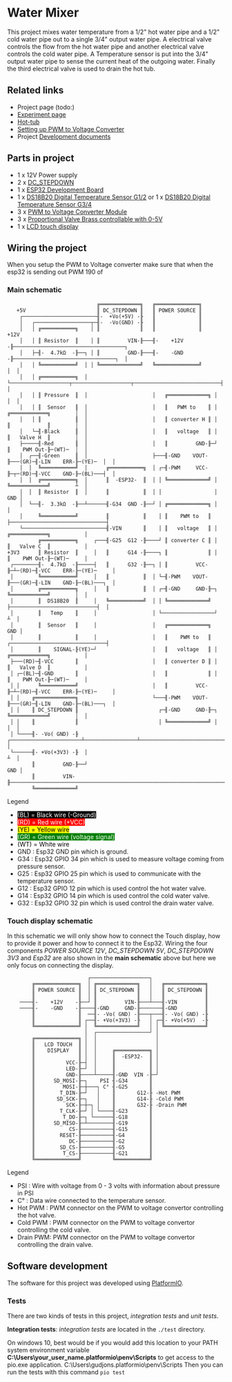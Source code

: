 # Water Mixer

This project mixes water temperature from a 1/2" hot water pipe and a 1/2" cold water pipe out to a single 3/4" output 
water pipe.  A electrical valve controls the flow from the hot water pipe and another electrical valve controls the cold
water pipe.  A Temperature sensor is put into the 3/4" output water pipe to sense the current heat of the outgoing water.
Finally the third electrical valve is used to drain the hot tub. 

## Related links

- Project page (todo:)
- [Experiment page]
- [Hot-tub]
- [Setting up PWM to Voltage Converter]
- Project [Development documents]

## Parts in project

- 1 x 12V Power supply
- 2 x [DC_STEPDOWN]
- 1 x [ESP32 Development Board]
- 1 x [DS18B20 Digital Temperature Sensor G1/2] or 1 x [DS18B20 Digital Temperature Sensor G3/4]
- 3 x [PWM to Voltage Converter Module]
- 3 x [Proportional Valve Brass controllable with 0-5V]
- 1 x [LCD touch display]

## Wiring the project

When you setup the PWM to Voltage converter make sure that when the esp32 is
sending out PWM 190 of

### Main schematic

```
                             ╔═════════════╗   ╔══════════════╗  
   +5V                       ║ DC_STEPDOWN ║   ║ POWER SOURCE ║
    ┌────────────────────────╢-  +Vo(+5V) -╟   ║              ║
    │   ┌──────────────────┬─╢-  -Vo(GND) -╟   ║              ║
    │   │ ╔═══════════╗    │ ║             ║   ║              ║                                   +12V
    │   │ ║ Resistor  ║    │ ║         VIN-╟───╢-    +12V    -╟────────────────────────────────────┐
    │   ├─╢-  4.7kΩ  -╟──┐ │ ║         GND-╟───╢-    -GND    -╟─────────────────────────────────┐  │
    │   │ ╚═══════════╝  │ │ ╚═════════════╝   ╚══════════════╝                                 │  │
    │   │ ╔═══════════╗  │ └───────────────────┬───────────────────┬────────────────────────────┤  │
    │   │ ║ Pressure  ║  │                     │   ╔═════════════╗ │                            │  │
    │   │ ║  Sensor   ║  │                     │   ║   PWM to    ║ │      ╔════════════╗        │  │
    │   │ ║           ║  │                     │   ║ converter H ║ │      ║            ║        │  │
    │   └─╢-Black     ║  │                     │   ║   voltage   ║ │      ║   Valve H  ║        │  │
    ├─────╢-Red       ║  │                     │   ║         GND-╟─┘      ║    PWM Out-╟─(WT)─  │  │
    │  ┌──╢-Green     ║  │                     ├───╢-GND    VOUT-╟───(GR)─╢-LIN    ERR-╟─(YE)─  │  │
    │  │  ╚═══════════╝  │      ╔═══════════╗  │ ┌─╢-PWM     VCC-╟─┬─(RD)─╢-VCC    GND-╟─(BL)───┤  │
    │  │  ╔═══════════╗  │      ║  -ESP32-  ║  │ │ ╚═════════════╝ │      ╚════════════╝        ┴  │
    │  │  ║ Resistor  ║  │      ║           ║  │ │                 │                           GND │
    │  └──╢-  3.3kΩ  -╟──┴──────╢-G34  GND -╟──┘ │ ╔═════════════╗ │                               │
    │     ╚═══════════╝         ║           ║    │ ║    PWM to   ║ ├───────────────────────────────┤
    └───────────────────────────╢-VIN       ║    │ ║   voltage   ║ │      ╔════════════╗           │
          ╔═══════════╗     ┌───╢-G25  G12 -╟────┘ ║ converter C ║ │      ║   Valve C  ║           │
+3V3      ║ Resistor  ║     │   ║      G14 -╟────┐ ║             ║ │      ║    PWM Out-╟─(WT)─     │
 ┌────────╢-  4.7kΩ  -╟─────┤   ║      G32 -╟──┐ │ ║         VCC-╟─┴─(RD)─╢-VCC    ERR-╟─(YE)─     │
 │        ╚═══════════╝     │   ║           ║  │ └─╢-PWM    VOUT-╟───(GR)─╢-LIN    GND-╟─(BL)───┐  │
 │        ╔═══════════╗     │   ║           ║  │ ┌─╢-GND     GND-╟─┐      ╚════════════╝        │  │
 │        ║  DS18B20  ║     │   ╚═══════════╝  │ │ ╚═════════════╝ ├────────────────────────────┤  │
 │        ║   Temp    ║     │                  │ └─────────────────┘                            ┴  │
 │        ║  Sensor   ║     │                  │   ╔═════════════╗                             GND │
 │        ║           ║     │                  │   ║    PWM to   ║ ┌───────────────────────────────┤
 │        ║    SIGNAL-╟(YE)─┘                  │   ║   voltage   ║ │      ╔════════════╗           │
 ├───(RD)─╢-VCC       ║                        │   ║ converter D ║ │      ║   Valve D  ║           │
 │ ┌─(BL)─╢-GND       ║                        │   ║             ║ │      ║    PWM Out-╟─(WT)─     │
 │ │      ╚═══════════╝                        │   ║         VCC-╟─┴─(RD)─╢-VCC    ERR-╟─(YE)─     │
 │ │    ╔═════════════╗                        └───╢-PWM    VOUT-╟───(GR)─╢-LIN    GND-╟─(BL)───┐  │
 │ │    ║ DC_STEPDOWN ║                          ┌─╢-GND     GND-╟─┐      ╚════════════╝        │  │
 │ │    ║             ║                          │ ╚═════════════╝ │                            │  │
 │ └────╢- -Vo( GND) -╟  ┌───────────────────────┴─────────────────┴────────────────────────────┤  │
 └──────╢- +Vo(+3V3) -╟  │                                                                      ┴  │
        ║         GND-╟──┘                                                                     GND │
        ║         VIN-╟────────────────────────────────────────────────────────────────────────────┘
        ╚═════════════╝
```
Legend

- <span style="background: black; color: white">(BL) = Black wire (-Ground)</span>
- <span style="background: red; color: white">(RD) = Red wire (+VCC)</span>
- <span style="background: yellow; color: black">(YE) = Yellow wire</span>
- <span style="background: green; color: white">(GR) = Green wire (voltage signal)</span>
- <span style="background: white; color: black">(WT) = White wire</span>
- GND    : Esp32 GND pin which is ground.
- G34    : Esp32 GPIO 34 pin which is used to measure voltage coming from pressure sensor.
- G25    : Esp32 GPIO 25 pin which is used to communicate with the temperature sensor.
- G12    : Esp32 GPIO 12 pin which is used control the hot water valve.
- G14    : Esp32 GPIO 14 pin which is used control the cold water valve.
- G32    : Esp32 GPIO 32 pin which is used control the drain water valve.

### Touch display schematic
In this schematic we will only show how to connect the Touch display, how to provide it power and how to connect it to
the Esp32.  Wiring the four components *POWER SOURCE 12V*, *DC_STEPDOWN 5V*, *DC_STEPDOWN 3V3* and *Esp32* are also 
shown in the **main schematic** above but here we only focus on connecting the display.

```
                          ┌───────────────────┐
        ╔══════════════╗  │ ╔═════════════╗   │   ╔═════════════╗
        ║ POWER SOURCE ║  │ ║ DC_STEPDOWN ║   │   ║ DC_STEPDOWN ║
        ║              ║  │ ║             ║   │   ║             ║
    ────╢-    +12V    -╟──┘ ║         VIN-╟───┴───╢-VIN         ║
    ────╢-    -GND    -╟────╢-GND     GND-╟───────╢-GND         ║
        ║              ║  ──╢- -Vo( GND) -╟───┬───╢- -Vo( GND) -╟
        ║              ║ ┌──╢- +Vo(+3V3) -╟   │ ┌─╢- +Vo(+5V)  -╟
        ╚══════════════╝ │  ╚═════════════╝   │ │ ╚═════════════╝
                         │  ┌─────────────────┘ │
        ╔══════════════╗ │  │                   │
        ║   LCD TOUCH  ║ │  │                   │
        ║    DISPLAY   ║ │  │     ╔═══════════╗ │
        ║              ║ │  │     ║  -ESP32-  ║ │
        ║          VCC-╟─┤  │     ║           ║ │
        ║          LED-╟─┘  │     ║           ║ │
        ║          GND-╟────┴─────╢-GND  VIN -╟─┘
        ║      SD_MOSI-╟─┐    PSI ╢-G34       ║
        ║         MOSI-╟─┼───┐ C° ╢-G25       ║
        ║        T_DIN-╟─┘   │    ║       G12-╟ -Hot PWM
        ║       SD_SCK-╟─┐   │    ║       G14-╟ -Cold PWM
        ║          SCK-╟─┼─┐ │    ║       G32-╟ -Drain PWM
        ║        T_CLK-╟─┘ │ └────╢-G23       ║
        ║         T_DO-╟─┐ └──────╢-G18       ║
        ║      SD_MISO-╟─┴────────╢-G19       ║
        ║           CS-╟──────────╢-G15       ║
        ║        RESET-╟──────────╢-G4        ║
        ║           DC-╟──────────╢-G2        ║
        ║        SD_CS-╟──────────╢-G5        ║
        ║         T_CS-╟──────────╢-G21       ║
        ╚══════════════╝          ╚═══════════╝
```
Legend

- PSI      : Wire with voltage from 0 - 3 volts with information about pressure in PSI
- C°       : Data wire connected to the temperature sensor.
- Hot PWM  : PWM connector on the PWM to voltage convertor controlling the hot valve.
- Cold PWM : PWM connector on the PWM to voltage convertor controlling the cold valve.
- Drain PWM: PWM connector on the PWM to voltage convertor controlling the drain valve.

## Software development

The software for this project was developed using [PlatformIO].

### Tests

There are two kinds of tests in this project, *integration tests* and *unit tests*.

__Integration tests__:
*integration tests* are located in the `./test` directory.

On windows 10, best would be if you would add this location to your PATH system environment variable __C:\Users\your_user_name\.platformio\penv\Scripts__ to get access to the pio.exe application.
C:\Users\gudjons\.platformio\penv\Scripts
Then you can run the tests with this command `pio test`



[DC_STEPDOWN]:https://www.aliexpress.com/item/32531438467.html?spm=a2g0s.9042311.0.0.27424c4dWJSXmG
[ESP32 Development Board]:https://www.aliexpress.com/item/32801621054.html?spm=a2g0s.9042311.0.0.27424c4dOggB1n
[DS18B20 Digital Temperature Sensor G1/2]:https://www.aliexpress.com/item/32827650291.html?spm=a2g0s.12269583.0.0.36871f7dTzfCfF
[DS18B20 Digital Temperature Sensor G3/4]:https://www.aliexpress.com/item/32881183992.html?spm=a2g0s.12269583.0.0.43c751fcxDyDbt
[PWM to Voltage Converter Module]:https://www.aliexpress.com/item/4000169156580.html?spm=a2g0s.12269583.0.0.7faa1ca26zCgTQ
[Proportional Valve Brass controllable with 0-5V]:https://www.aliexpress.com/item/33037988030.html?spm=a2g0s.12269583.0.0.49d04a42eL9zNl
[Experiment page]: https://guttih.com/list/project-hottub-temp
[Hot-tub]:http://192.168.1.79/list/project-hottub
[Setting up PWM to Voltage Converter]:docs/development/pwmToVoltateConverter.md
[cmake]:https://cmake.org/download/#latest
[PlatformIO]:https://platformio.org/
[Development documents]: docs/development/development.md
[LCD touch display]: https://www.aliexpress.com/item/4000030399357.html?spm=a2g0s.12269583.0.0.687d6973QvjfAl
